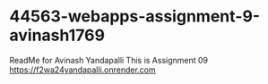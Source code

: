 # 44563-webapps-assignment-9-avinash1769
ReadMe for Avinash Yandapalli
This is Assignment 09
https://f2wa24yandapalli.onrender.com
